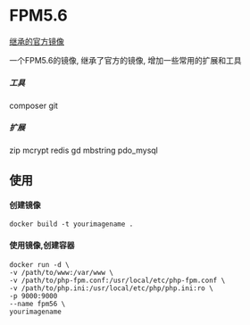 # FPM5.6
[继承的官方镜像](https://hub.docker.com/_/php/)

一个FPM5.6的镜像, 继承了官方的镜像, 增加一些常用的扩展和工具

##### 工具
composer
git

##### 扩展
zip
mcrypt
redis
gd
mbstring
pdo_mysql

## 使用

#### 创建镜像
```
docker build -t yourimagename .
```

#### 使用镜像,创建容器
```
docker run -d \
-v /path/to/www:/var/www \
-v /path/to/php-fpm.conf:/usr/local/etc/php-fpm.conf \
-v /path/to/php.ini:/usr/local/etc/php/php.ini:ro \
-p 9000:9000
--name fpm56 \
yourimagename
```